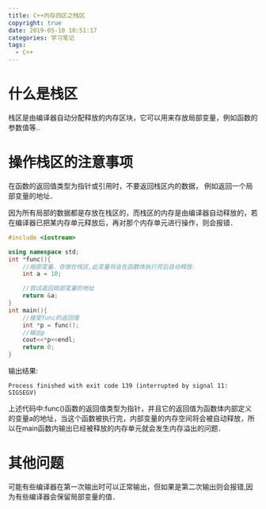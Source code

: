```yaml
---
title: C++内存四区之栈区
copyright: true
date: 2019-05-10 10:51:17
categories: 学习笔记
tags:
  - C++
---
```


# 什么是栈区

栈区是由编译器自动分配释放的内存区块，它可以用来存放局部变量，例如函数的参数值等..

# 操作栈区的注意事项

在函数的返回值类型为指针或引用时，不要返回栈区内的数据， 例如返回一个局部变量的地址．

因为所有局部的数据都是存放在栈区的，而栈区的内存是由编译器自动释放的，若在编译器已把某内存单元释放后，再对那个内存单元进行操作，则会报错．

~~~C++
#include <iostream>

using namespace std;
int *func(){
    //局部变量．存放在栈区,此变量将会在函数体执行完后自动释放．
    int a = 10;

    //尝试返回局部变量的地址
    return &a;
}
int main(){
    //接受func的返回值
    int *p = func();
    //输出p
    cout<<*p<<endl;
    return 0;
}
~~~

输出结果:

~~~
Process finished with exit code 139 (interrupted by signal 11: SIGSEGV)
~~~

上述代码中:func()函数的返回值类型为指针，并且它的返回值为函数体内部定义的变量a的地址，当这个函数被执行完，内部变量的内存空间将会被自动释放，所以在main函数内输出已经被释放的内存单元就会发生内存溢出的问题．

# 其他问题

可能有些编译器在第一次输出时可以正常输出，但如果是第二次输出则会报错,因为有些编译器会保留局部变量的值．